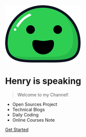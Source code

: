<!-- _coverpage.md -->

![logo](_media/icon.svg)

# Henry is speaking

> Welcome to my Channel!

- Open Sources Project
- Technical Blogs
- Daily Coding
- Online Courses Note

[Get Started](#_summary)